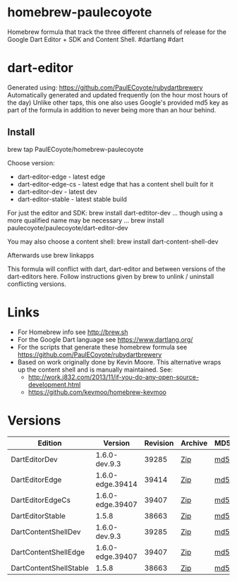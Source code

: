 homebrew-paulecoyote
====================

Homebrew formula that track the three different channels of release for the Google Dart Editor + SDK and Content Shell.  #dartlang #dart

dart-editor
===========

Generated using: https://github.com/PaulECoyote/rubydartbrewery
Automatically generated and updated frequently (on the hour most hours of the day)
Unlike other taps, this one also uses Google's provided md5 key as part of the formula in addition to never being more than an hour behind.

Install
-------
brew tap PaulECoyote/homebrew-paulecoyote

Choose version:
* dart-editor-edge - latest edge
* dart-editor-edge-cs - latest edge that has a content shell built for it
* dart-editor-dev - latest dev
* dart-editor-stable - latest stable build

For just the editor and SDK:
brew install dart-edtitor-dev
... though using a more qualified name may be necessary ...
brew install paulecoyote/paulecoyote/dart-editor-dev

You may also choose a content shell:
brew install dart-content-shell-dev

Afterwards use 
brew linkapps

This formula will conflict with dart, dart-editor and between versions of the dart-editors here.  Follow instructions given by brew to unlink / uninstall conflicting versions.

Links
=====
* For Homebrew info see http://brew.sh
* For the Google Dart language see https://www.dartlang.org/
* For the scripts that generate these homebrew formula see https://github.com/PaulECoyote/rubydartbrewery
* Based on work originally done by Kevin Moore. This alternative wraps up the content shell and is manually maintained.  See: 
    * http://work.j832.com/2013/11/if-you-do-any-open-source-development.html
    * https://github.com/kevmoo/homebrew-kevmoo

Versions
========
| Edition | Version | Revision | Archive | MD5 | Notes |
| ------- | ------- | -------- | ------- | --- | ----- |
| DartEditorDev | 1.6.0-dev.9.3 | 39285 | [Zip](https://storage.googleapis.com/dart-archive/channels/dev/release/39285/editor/darteditor-macos-x64.zip) | [md5](https://storage.googleapis.com/dart-archive/channels/dev/release/39285/editor/darteditor-macos-x64.zip.md5sum) | [Changes](https://storage.googleapis.com/dart-archive/channels/dev/release/latest/changelog.html) |
| DartEditorEdge | 1.6.0-edge.39414 | 39414 | [Zip](https://storage.googleapis.com/dart-archive/channels/be/raw/39414/editor/darteditor-macos-x64.zip) | [md5](https://storage.googleapis.com/dart-archive/channels/be/raw/39414/editor/darteditor-macos-x64.zip.md5sum) | - |
| DartEditorEdgeCs | 1.6.0-edge.39407 | 39407 | [Zip](https://storage.googleapis.com/dart-archive/channels/be/raw/39407/editor/darteditor-macos-x64.zip) | [md5](https://storage.googleapis.com/dart-archive/channels/be/raw/39407/editor/darteditor-macos-x64.zip.md5sum) | - |
| DartEditorStable | 1.5.8 | 38663 | [Zip](https://storage.googleapis.com/dart-archive/channels/stable/release/38663/editor/darteditor-macos-x64.zip) | [md5](https://storage.googleapis.com/dart-archive/channels/stable/release/38663/editor/darteditor-macos-x64.zip.md5sum) | [Changes](https://storage.googleapis.com/dart-archive/channels/stable/release/latest/changelog.html) |
| DartContentShellDev | 1.6.0-dev.9.3 | 39285 | [Zip](https://storage.googleapis.com/dart-archive/channels/dev/release/39285/dartium/content_shell-macos-ia32-release.zip) | [md5](https://storage.googleapis.com/dart-archive/channels/dev/release/39285/dartium/content_shell-macos-ia32-release.zip.md5sum) | - |
| DartContentShellEdge | 1.6.0-edge.39407 | 39407 | [Zip](https://storage.googleapis.com/dart-archive/channels/be/raw/39407/dartium/content_shell-macos-ia32-release.zip) | [md5](https://storage.googleapis.com/dart-archive/channels/be/raw/39407/dartium/content_shell-macos-ia32-release.zip.md5sum) | - |
| DartContentShellStable | 1.5.8 | 38663 | [Zip](https://storage.googleapis.com/dart-archive/channels/stable/release/38663/dartium/content_shell-macos-ia32-release.zip) | [md5](https://storage.googleapis.com/dart-archive/channels/stable/release/38663/dartium/content_shell-macos-ia32-release.zip.md5sum) | - |
